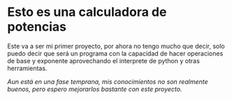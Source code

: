 # Esto es una calculadora de potencias

Este va a ser mi primer proyecto, por ahora no tengo mucho que decir, solo puedo decir que será un programa con la capacidad de hacer operaciones de base y exponente aprovechando el interprete de python y otras herramientas.



*Aun está en una fase temprana, mis conocimientos no son realmente buenos, pero espero mejorarlos bastante con este proyecto.*